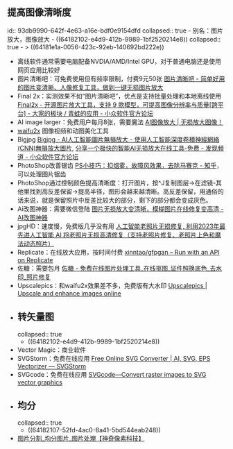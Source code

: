 ## 提高图像清晰度
id:: 93db9990-642f-4e63-a16e-bdf0e9154dfd
collapsed:: true
	- 别名：图片放大，图像放大
	- ((64182102-e4d9-412b-9989-1bf2520214e8))
	  collapsed:: true
		- > ((64181e1a-0056-423c-92eb-140692bd222e))
- 离线软件通常需要电脑配备NVDIA/AMD/Intel GPU，对于普通电脑还是使用网页应用比较好
- 图片清晰吧：可免费使用但有频率限制，付费9元50张 [图片清晰吧 - 简单好用的图片变清晰、人像修复工具，做到一键无损图片放大](https://www.tpqxb.com/)
- Final 2x：实测效果不如“图片清晰吧”，优点是支持批量处理和本地离线使用 [Final2x - 开源图片放大工具，支持 9 款模型，可提高图像分辨率与质量[跨平台] - 大家的板块 / 青蛙的应用 - 小众软件官方论坛](https://meta.appinn.net/t/topic/45173)
- AI image larger：免费用户每月8张，需要魔法 [AI图像放大 | 无损放大图像！](https://imglarger.com/zh/Index)
- [waifu2x](https://github.com/AaronFeng753/Waifu2x-Extension-GUI) 图像视频和动图美化工具
- Bigjpg [Bigjpg - AI人工智能圖片無損放大 - 使用人工智能深度卷積神經網絡(CNN)無損放大圖片](https://bigjpg.com/), [分享一个极快的智能AI无损放大在线工具-免费 - 发现频道 - 小众软件官方论坛](https://meta.appinn.net/t/topic/10987)
- PhotoShop改善锯齿 [PS小技巧：扣烟雾，故障风效果，去除马赛克 - 知乎](https://www.zhihu.com/zvideo/1425489108231299072?utm_source=wechat_session&utm_medium=social&utm_oi=903663640190803968)，可以处理图片锯齿
- PhotoShop通过控制颜色提高清晰度：打开图片，按^J复制图层->在滤镜-其他里找到高反差保留->提高半径，图形会越来越清晰。高反差保留，用通俗的话来说，就是保留照片中反差比较大的部分，剩下的部分都会变成灰色。
- Ai改图神器：需要微信登陆 [图片无损放大变清晰，模糊图片在线修复变高清 - AI改图神器](https://img.logosc.cn/bigjpg)
- jpgHD：速度慢，免费版几乎没有用 [人工智能老照片无损修复, 利用2023年最先进人工智能 AI 将老照片无损高清修复（支持老照片修复、老照片上色和魔法动态照片）](https://jpghd.com/)
- Replicate：在线放大应用，按时间付费 [xinntao/gfpgan – Run with an API on Replicate](https://replicate.com/xinntao/gfpgan)
- 佐糖：需要包月 [佐糖 - 免费在线图片处理工具_在线抠图_证件照换底色_去水印_照片修复](https://picwish.cn/)
- Upscalepics：和waifu2x效果差不多，免费版有大水印 [Upscalepics | Upscale and enhance images online](https://upscalepics.com/upload)
- ## 转矢量图
  collapsed:: true
	- ((64182102-e4d9-412b-9989-1bf2520214e8))
- Vector Magic：商业软件
- SVGStorm：免费在线应用 [Free Online SVG Converter | AI, SVG, EPS Vectorizer — SVGStorm](https://svgstorm.com/)
- SVGcode：免费在线应用 [SVGcode—Convert raster images to SVG vector graphics](https://svgco.de/)
- ## 均分
  collapsed:: true
	- ((64182107-52fd-4ac0-8a41-5bd544eab248))
- [图片分割_均分图片_图片处理【神奇像素科技】](https://www.shenqixiangsu.com/product/10011/index.html)